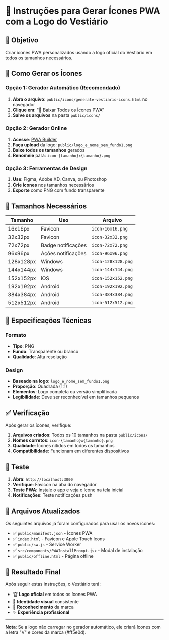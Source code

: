 # 📱 Instruções para Gerar Ícones PWA com a Logo do Vestiário

## 🎯 **Objetivo**
Criar ícones PWA personalizados usando a logo oficial do Vestiário em todos os tamanhos necessários.

## 🚀 **Como Gerar os Ícones**

### **Opção 1: Gerador Automático (Recomendado)**
1. **Abra o arquivo**: `public/icons/generate-vestiario-icons.html` no navegador
2. **Clique em**: "📱 Baixar Todos os Ícones PWA"
3. **Salve os arquivos** na pasta `public/icons/`

### **Opção 2: Gerador Online**
1. **Acesse**: [PWA Builder](https://www.pwabuilder.com/imageGenerator)
2. **Faça upload** da logo: `public/logo_e_nome_sem_fundo1.png`
3. **Baixe todos os tamanhos** gerados
4. **Renomeie** para: `icon-{tamanho}x{tamanho}.png`

### **Opção 3: Ferramentas de Design**
1. **Use**: Figma, Adobe XD, Canva, ou Photoshop
2. **Crie ícones** nos tamanhos necessários
3. **Exporte** como PNG com fundo transparente

## 📏 **Tamanhos Necessários**

| Tamanho | Uso | Arquivo |
|---------|-----|---------|
| 16x16px | Favicon | `icon-16x16.png` |
| 32x32px | Favicon | `icon-32x32.png` |
| 72x72px | Badge notificações | `icon-72x72.png` |
| 96x96px | Ações notificações | `icon-96x96.png` |
| 128x128px | Windows | `icon-128x128.png` |
| 144x144px | Windows | `icon-144x144.png` |
| 152x152px | iOS | `icon-152x152.png` |
| 192x192px | Android | `icon-192x192.png` |
| 384x384px | Android | `icon-384x384.png` |
| 512x512px | Android | `icon-512x512.png` |

## 🎨 **Especificações Técnicas**

### **Formato**
- **Tipo**: PNG
- **Fundo**: Transparente ou branco
- **Qualidade**: Alta resolução

### **Design**
- **Baseado na logo**: `logo_e_nome_sem_fundo1.png`
- **Proporção**: Quadrada (1:1)
- **Elementos**: Logo completa ou versão simplificada
- **Legibilidade**: Deve ser reconhecível em tamanhos pequenos

## ✅ **Verificação**

Após gerar os ícones, verifique:

1. **Arquivos criados**: Todos os 10 tamanhos na pasta `public/icons/`
2. **Nomes corretos**: `icon-{tamanho}x{tamanho}.png`
3. **Qualidade**: Ícones nítidos em todos os tamanhos
4. **Compatibilidade**: Funcionam em diferentes dispositivos

## 🧪 **Teste**

1. **Abra**: `http://localhost:3000`
2. **Verifique**: Favicon na aba do navegador
3. **Teste PWA**: Instale o app e veja o ícone na tela inicial
4. **Notificações**: Teste notificações push

## 🔧 **Arquivos Atualizados**

Os seguintes arquivos já foram configurados para usar os novos ícones:

- ✅ `public/manifest.json` - Ícones PWA
- ✅ `index.html` - Favicon e Apple Touch Icons
- ✅ `public/sw.js` - Service Worker
- ✅ `src/components/PWAInstallPrompt.jsx` - Modal de instalação
- ✅ `public/offline.html` - Página offline

## 🎉 **Resultado Final**

Após seguir estas instruções, o Vestiário terá:

- 🏆 **Logo oficial** em todos os ícones PWA
- 📱 **Identidade visual** consistente
- 🎯 **Reconhecimento** da marca
- ✨ **Experiência profissional**

---

**Nota**: Se a logo não carregar no gerador automático, ele criará ícones com a letra "V" e cores da marca (#ff5e0d).





